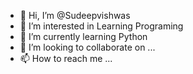 - 👋 Hi, I’m @Sudeepvishwas
- 👀 I’m interested in Learning Programing
- 🌱 I’m currently learning Python
- 💞️ I’m looking to collaborate on ...
- 📫 How to reach me ...

<!---
Sudeepvishwas/Sudeepvishwas is a ✨ special ✨ repository because its `README.md` (this file) appears on your GitHub profile.
You can click the Preview link to take a look at your changes.
--->
